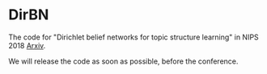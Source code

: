 # DirBN

The code for "Dirichlet belief networks for topic structure learning" in NIPS 2018 [Arxiv](https://arxiv.org/abs/1811.00717).

We will release the code as soon as possible, before the conference.
